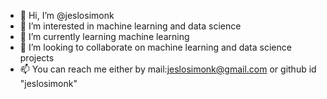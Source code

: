 - 👋 Hi, I’m @jeslosimonk
- 👀 I’m interested in  machine learning and data science
- 🌱 I’m currently learning machine learning
- 💞️ I’m looking to collaborate on machine learning and data science projects
- 📫 You can reach me either by mail:jeslosimonk@gmail.com or github id "jeslosimonk"


<!---
jeslosimonk/jeslosimonk is a ✨ special ✨ repository because its `README.md` (this file) appears on your GitHub profile.
You can click the Preview link to take a look at your changes.
--->
